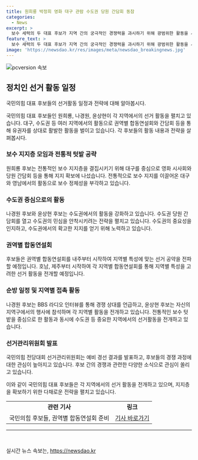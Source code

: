 ```yaml
---
title: 원희룡 박정희 영화 대구 관람 수도권 당원 간담회 동참
categories:
  - News
excerpt: >
  보수 세력의 두 대표 후보가 지역 간의 궁극적인 경쟁력을 과시하기 위해 광범위한 활동을 시작했다. 원희룡 후보는 박정희 전 대통령의 영향력을 활용하여 대구와 수도권에서 지지를 확보하고 있으며, 나경원과 윤상현 후보 역시 각각 수도권과 영남 지역에서 당원들과의 접촉을 강화하고 있다. 두 후보는 내주에는 호남, 제주, 경남, 대구, 경북, 충청 지역별 합동연설회를 개최할 예정이며, 다양한 행보를 펼치고 있다. 이에 대한 최고위원 예비 경선 결과도 발표되었는데, 김은희, 김정식, 박상현, 진종오 후보가 경선에 진출하였다.
feature_text: >
  보수 세력의 두 대표 후보가 지역 간의 궁극적인 경쟁력을 과시하기 위해 광범위한 활동을 시작했다. 원희룡 후보는 박정희 전 대통령의 영향력을 활용하여 대구와 수도권에서 지지를 확보하고 있으며, 나경원과 윤상현 후보 역시 각각 수도권과 영남 지역에서 당원들과의 접촉을 강화하고 있다. 두 후보는 내주에는 호남, 제주, 경남, 대구, 경북, 충청 지역별 합동연설회를 개최할 예정이며, 다양한 행보를 펼치고 있다. 이에 대한 최고위원 예비 경선 결과도 발표되었는데, 김은희, 김정식, 박상현, 진종오 후보가 경선에 진출하였다.
image: 'https://newsdao.kr/res/images/meta/newsdao_breakingnews.jpg'
---
```


<p><img src="https://newsdao.kr/res/images/meta/newsdao_breakingnews.jpg" alt="pcversion 속보" /></p>

<h2 data-ke-size="size26">정치인 선거 활동 일정</h2>

<p>국민의힘 대표 후보들의 선거활동 일정과 전략에 대해 알아봅시다.</p>

<p data-ke-size="size16">국민의힘 대표 후보들인 원희룡, 나경원, 윤상현이 각 지역에서의 선거 활동을 펼치고 있습니다. 대구, 수도권 등 여러 지역에서의 활동으로 권역별 합동연설회와 간담회 등을 통해 유권자를 상대로 활발한 활동을 벌이고 있습니다. 각 후보들의 활동 내용과 전략을 살펴봅시다.</p>

<h3>보수 지지층 모임과 전통적 텃밭 공략</h3>

<p data-ke-size="size16">원희룡 후보는 전통적인 보수 지지층을 결집시키기 위해 대구를 중심으로 영화 시사회와 당원 간담회 등을 통해 지지 확보에 나섰습니다. 전통적으로 보수 지지를 이끌어온 대구와 영남에서의 활동으로 보수 정체성을 부각하고 있습니다.</p>

<h3>수도권 중심으로의 활동</h3>

<p data-ke-size="size16">나경원 후보와 윤상현 후보는 수도권에서의 활동을 강화하고 있습니다. 수도권 당원 간담회를 열고 수도권의 민심을 안착시키려는 전략을 펼치고 있습니다. 수도권의 중요성을 인지하고, 수도권에서의 확고한 지지를 얻기 위해 노력하고 있습니다.</p>

<h3>권역별 합동연설회</h3>

<p data-ke-size="size16">후보들은 권역별 합동연설회를 내주부터 시작하여 지역별 특성에 맞는 선거 공약을 전파할 예정입니다. 호남, 제주부터 시작하여 각 지역별 합동연설회를 통해 지역별 특성을 고려한 선거 활동을 전개할 예정입니다.</p>

<h3>순방 일정 및 지역별 접촉 활동</h3>

<p data-ke-size="size16">나경원 후보는 BBS 라디오 인터뷰를 통해 경쟁 상대를 언급하고, 윤상현 후보는 자신의 지역구에서의 행사에 참석하며 각 지역별 활동을 전개하고 있습니다. 전통적인 보수 텃밭을 중심으로 한 활동과 동시에 수도권 등 중요한 지역에서의 선거활동을 전개하고 있습니다.</p>

<h3>선거관리위원회 발표</h3>

<p data-ke-size="size16">국민의힘 전당대회 선거관리위원회는 예비 경선 결과를 발표하고, 후보들의 경쟁 과정에 대한 관심이 높아지고 있습니다. 후보 간의 경쟁과 관련한 다양한 소식으로 관심이 쏠리고 있습니다.</p>

<p>이와 같이 국민의힘 대표 후보들은 각 지역에서의 선거 활동을 전개하고 있으며, 지지층을 확보하기 위한 다채로운 전략을 펼치고 있습니다.</p>

<table>
    <tr>
        <td style="text-align: center; height: 17px;"><b>관련 기사</b></td>
        <td style="text-align: center; height: 17px;"><b>링크</b></td>
    </tr>
    <tr>
        <td style="text-align: center; height: 17px;">국민의힘 후보들, 권역별 합동연설회 준비</td>
        <td style="text-align: center; height: 17px;"><a href="https://www.politicsnews.com/12345" target="_blank" rel="noopener">기사 바로가기</a></td>
    </tr>
</table>

<hr>

<p data-ke-size="size16">&nbsp;</p>
실시간 뉴스 속보는, <a href="https://newsdao.kr" rel="dofollow">https://newsdao.kr</a>


